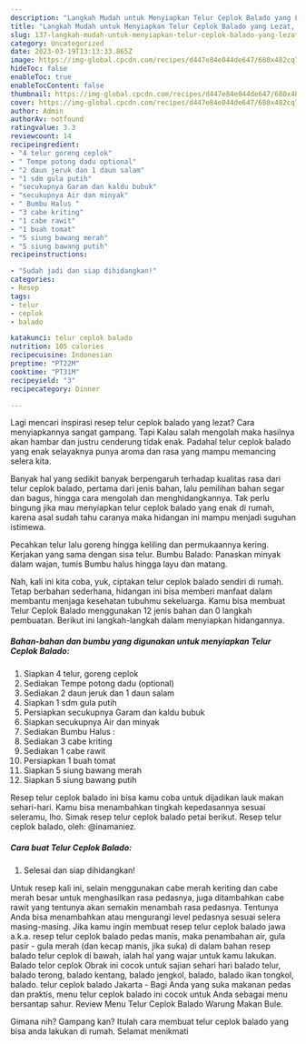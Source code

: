 ```yaml
---
description: "Langkah Mudah untuk Menyiapkan Telur Ceplok Balado yang Lezat, Buat Buka Puasa Lezat Sekali"
title: "Langkah Mudah untuk Menyiapkan Telur Ceplok Balado yang Lezat, Buat Buka Puasa Lezat Sekali"
slug: 137-langkah-mudah-untuk-menyiapkan-telur-ceplok-balado-yang-lezat-buat-buka-puasa-lezat-sekali
category: Uncategorized
date: 2023-03-19T13:13:33.865Z
image: https://img-global.cpcdn.com/recipes/d447e84e044de647/680x482cq70/telur-ceplok-balado-foto-resep-utama.jpg
hideToc: false
enableToc: true
enableTocContent: false
thumbnail: https://img-global.cpcdn.com/recipes/d447e84e044de647/680x482cq70/telur-ceplok-balado-foto-resep-utama.jpg
cover: https://img-global.cpcdn.com/recipes/d447e84e044de647/680x482cq70/telur-ceplok-balado-foto-resep-utama.jpg
author: Admin
authorAv: notfound
ratingvalue: 3.3
reviewcount: 14
recipeingredient:
- "4 telur goreng ceplok"
- " Tempe potong dadu optional"
- "2 daun jeruk dan 1 daun salam"
- "1 sdm gula putih"
- "secukupnya Garam dan kaldu bubuk"
- "secukupnya Air dan minyak"
- " Bumbu Halus "
- "3 cabe kriting"
- "1 cabe rawit"
- "1 buah tomat"
- "5 siung bawang merah"
- "5 siung bawang putih"
recipeinstructions:

- "Sudah jadi dan siap dihidangkan!"
categories:
- Resep
tags:
- telur
- ceplok
- balado

katakunci: telur ceplok balado 
nutrition: 105 calories
recipecuisine: Indonesian
preptime: "PT22M"
cooktime: "PT31M"
recipeyield: "3"
recipecategory: Dinner

---
```



Lagi mencari inspirasi resep telur ceplok balado yang lezat? Cara menyiapkannya sangat gampang. Tapi Kalau salah mengolah maka hasilnya akan hambar dan justru cenderung tidak enak. Padahal telur ceplok balado yang enak selayaknya punya aroma dan rasa yang mampu memancing selera kita.


Banyak hal yang sedikit banyak berpengaruh terhadap kualitas rasa dari telur ceplok balado, pertama dari jenis bahan, lalu pemilihan bahan segar dan bagus, hingga cara mengolah dan menghidangkannya. Tak perlu bingung jika mau menyiapkan telur ceplok balado yang enak di rumah, karena asal sudah tahu caranya maka hidangan ini mampu menjadi suguhan istimewa.

Pecahkan telur lalu goreng hingga keliling dan permukaannya kering. Kerjakan yang sama dengan sisa telur. Bumbu Balado: Panaskan minyak dalam wajan, tumis Bumbu halus hingga layu dan matang.


Nah, kali ini kita coba, yuk, ciptakan telur ceplok balado sendiri di rumah. Tetap berbahan sederhana, hidangan ini bisa memberi manfaat dalam membantu menjaga kesehatan tubuhmu sekeluarga. Kamu bisa membuat Telur Ceplok Balado menggunakan 12 jenis bahan dan 0 langkah pembuatan. Berikut ini langkah-langkah dalam menyiapkan hidangannya.

<!--inarticleads1-->

##### Bahan-bahan dan bumbu yang digunakan untuk menyiapkan Telur Ceplok Balado:

1. Siapkan 4 telur, goreng ceplok
1. Sediakan  Tempe potong dadu (optional)
1. Sediakan 2 daun jeruk dan 1 daun salam
1. Siapkan 1 sdm gula putih
1. Persiapkan secukupnya Garam dan kaldu bubuk
1. Siapkan secukupnya Air dan minyak
1. Sediakan  Bumbu Halus :
1. Sediakan 3 cabe kriting
1. Sediakan 1 cabe rawit
1. Persiapkan 1 buah tomat
1. Siapkan 5 siung bawang merah
1. Siapkan 5 siung bawang putih


Resep telur ceplok balado ini bisa kamu coba untuk dijadikan lauk makan sehari-hari. Kamu bisa menambahkan tingkah kepedasannya sesuai seleramu, lho. Simak resep telur ceplok balado petai berikut. Resep telur ceplok balado, oleh: @inamaniez. 

<!--inarticleads2-->

##### Cara buat Telur Ceplok Balado:


1. Selesai dan siap dihidangkan!

Untuk resep kali ini, selain menggunakan cabe merah keriting dan cabe merah besar untuk menghasilkan rasa pedasnya, juga ditambahkan cabe rawit yang tentunya akan semakin menambah rasa pedasnya. Tentunya Anda bisa menambahkan atau mengurangi level pedasnya sesuai selera masing-masing. Jika kamu ingin membuat resep telur ceplok balado jawa a.k.a. resep telur ceplok balado pedas manis, maka penambahan air, gula pasir - gula merah (dan kecap manis, jika suka) di dalam bahan resep balado telur ceplok di bawah, ialah hal yang wajar untuk kamu lakukan. Balado telor ceplok Obrak ini cocok untuk sajian sehari hari balado telur, balado terong, balado kentang, balado jengkol, balado, balado ikan tongkol, balado. telur ceplok balado Jakarta - Bagi Anda yang suka makanan pedas dan praktis, menu telur ceplok balado ini cocok untuk Anda sebagai menu bersantap sahur. Review Menu Telur Ceplok Balado Warung Makan Bule. 

Gimana nih? Gampang kan? Itulah cara membuat telur ceplok balado yang bisa anda lakukan di rumah. Selamat menikmati
